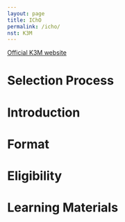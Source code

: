 ```yaml
---
layout: page
title: IChO
permalink: /icho/
nst: K3M
---
```


<a href="https://ikm.org.my/outreach-programs/kuiz-kimia-kebangsaaan-malaysia-k3m/">Official K3M website</a>

# Selection Process


# Introduction


# Format


# Eligibility

# Learning Materials
